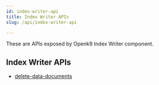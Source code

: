 ```yaml
---
id: index-writer-api
title: Index Writer APIs
slug: /api/index-writer-api

---
```


These are APIs exposed by Openk9 Index Writer component.

## Index Writer APIs

- [delete-data-documents](delete-data-documents)

